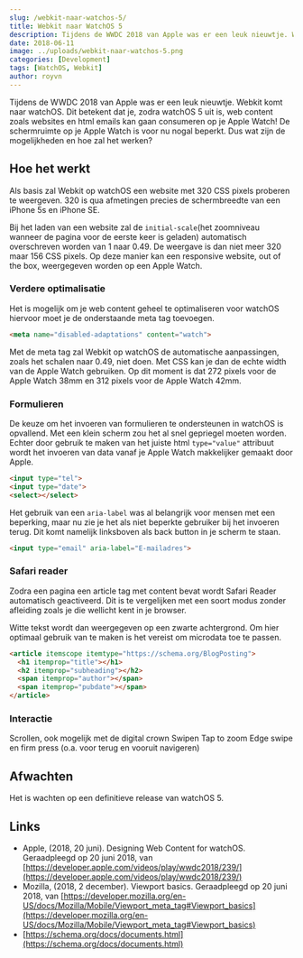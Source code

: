```yaml
---
slug: /webkit-naar-watchos-5/
title: Webkit naar WatchOS 5
description: Tijdens de WWDC 2018 van Apple was er een leuk nieuwtje. Webkit komt naar watchOS. Dit betekent dat je, zodra watchOS 5 uit is, web content zoals websites en html emails kan gaan consumeren op je Apple Watch!
date: 2018-06-11
image: ../uploads/webkit-naar-watchos-5.png
categories: [Development]
tags: [WatchOS, Webkit]
author: royvn
---
```


Tijdens de WWDC 2018 van Apple was er een leuk nieuwtje. Webkit komt naar watchOS. Dit betekent dat je, zodra watchOS 5 uit is, web content zoals websites en html emails kan gaan consumeren op je Apple Watch! De schermruimte op je Apple Watch is voor nu nogal beperkt. Dus wat zijn de mogelijkheden en hoe zal het werken?

## Hoe het werkt
Als basis zal Webkit op watchOS een website met 320 CSS pixels proberen te weergeven. 320 is qua afmetingen precies de schermbreedte van een iPhone 5s en iPhone SE.

Bij het laden van een website zal de `initial-scale`(het zoomniveau wanneer de pagina voor de eerste keer is geladen) automatisch overschreven worden van 1 naar 0.49. De weergave is dan niet meer 320 maar 156 CSS pixels. Op deze manier kan een responsive website, out of the box, weergegeven worden op een Apple Watch.

### Verdere optimalisatie
Het is mogelijk om je web content geheel te optimaliseren voor watchOS hiervoor moet je de onderstaande meta tag toevoegen.

```html
<meta name="disabled-adaptations" content="watch">
```

Met de meta tag zal Webkit op watchOS de automatische aanpassingen, zoals het schalen naar 0.49, niet doen. Met CSS kan je dan de echte width van de Apple Watch gebruiken. Op dit moment is dat 272 pixels voor de Apple Watch 38mm en 312 pixels voor de Apple Watch 42mm.

### Formulieren
De keuze om het invoeren van formulieren te ondersteunen in watchOS is opvallend. Met een klein scherm zou het al snel gepriegel moeten worden. Echter door gebruik te maken van het juiste html `type="value"` attribuut wordt het invoeren van data vanaf je Apple Watch makkelijker gemaakt door Apple.

```html
<input type="tel">
<input type="date">
<select></select>
```

Het gebruik van een `aria-label` was al belangrijk voor mensen met een beperking, maar nu zie je het als niet beperkte gebruiker bij het invoeren terug. Dit komt namelijk linksboven als back button in je scherm te staan.

```html
<input type="email" aria-label="E-mailadres">
```

### Safari reader
Zodra een pagina een article tag met content bevat wordt Safari Reader automatisch geactiveerd. Dit is te vergelijken met een soort modus zonder afleiding zoals je die wellicht kent in je browser.

Witte tekst wordt dan weergegeven op een zwarte achtergrond. Om hier optimaal gebruik van te maken is het vereist om microdata toe te passen.

```html
<article itemscope itemtype="https://schema.org/BlogPosting">
  <h1 itemprop="title"></h1>
  <h2 itemprop="subheading"></h2>
  <span itemprop="author"></span>
  <span itemprop="pubdate"></span>
</article>
```

### Interactie
Scrollen, ook mogelijk met de digital crown
Swipen
Tap to zoom
Edge swipe en firm press (o.a. voor terug en vooruit navigeren)

## Afwachten
Het is wachten op een definitieve release van watchOS 5.

## Links
* Apple, (2018, 20 juni). Designing Web Content for watchOS. Geraadpleegd op 20 juni 2018, van [https://developer.apple.com/videos/play/wwdc2018/239/](https://developer.apple.com/videos/play/wwdc2018/239/)
* Mozilla, (2018, 2 december). Viewport basics. Geraadpleegd op 20 juni 2018, van [https://developer.mozilla.org/en-US/docs/Mozilla/Mobile/Viewport_meta_tag#Viewport_basics](https://developer.mozilla.org/en-US/docs/Mozilla/Mobile/Viewport_meta_tag#Viewport_basics)
* [https://schema.org/docs/documents.html](https://schema.org/docs/documents.html)